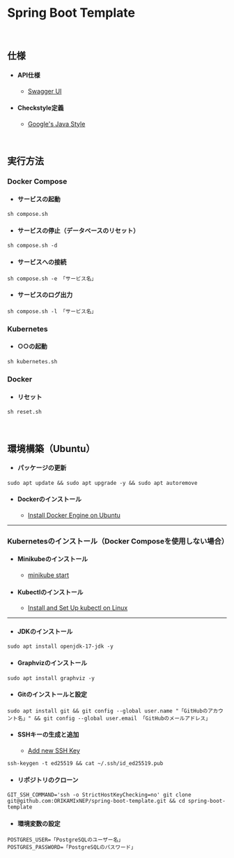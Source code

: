 # Spring Boot Template

<br>

## 仕様

- #### API仕様
    - [Swagger UI](http://localhost/swagger-ui/index.html)
- #### Checkstyle定義
    - [Google's Java Style](https://github.com/checkstyle/checkstyle/blob/master/src/main/resources/google_checks.xml)

<br>

## 実行方法

### Docker Compose

- #### サービスの起動

```console
sh compose.sh
```

- #### サービスの停止（データベースのリセット）

```console
sh compose.sh -d
```

- #### サービスへの接続

```console
sh compose.sh -e 「サービス名」
```

- #### サービスのログ出力

```console
sh compose.sh -l 「サービス名」
```

### Kubernetes

- #### ○○の起動

```console
sh kubernetes.sh
```

### Docker

- #### リセット

```console
sh reset.sh
```

<br>

## 環境構築（Ubuntu）

- #### パッケージの更新

```console
sudo apt update && sudo apt upgrade -y && sudo apt autoremove
```

- #### Dockerのインストール

    - [Install Docker Engine on Ubuntu](https://docs.docker.com/engine/install/ubuntu/)

---

### Kubernetesのインストール（Docker Composeを使用しない場合）

- #### Minikubeのインストール

    - [minikube start](https://minikube.sigs.k8s.io/docs/start/?arch=%2Flinux%2Fx86-64%2Fstable%2Fbinary+download)

- #### Kubectlのインストール

    - [Install and Set Up kubectl on Linux](https://kubernetes.io/docs/tasks/tools/install-kubectl-linux/)

---

- #### JDKのインストール

```console
sudo apt install openjdk-17-jdk -y
```

- #### Graphvizのインストール

```console
sudo apt install graphviz -y
```

- #### Gitのインストールと設定

```console
sudo apt install git && git config --global user.name "「GitHubのアカウント名」" && git config --global user.email 「GitHubのメールアドレス」
```

- #### SSHキーの生成と追加
    - [Add new SSH Key](https://github.com/settings/ssh/new)

```console
ssh-keygen -t ed25519 && cat ~/.ssh/id_ed25519.pub
```

- #### リポジトリのクローン

```console
GIT_SSH_COMMAND='ssh -o StrictHostKeyChecking=no' git clone git@github.com:ORIKAMIxNEP/spring-boot-template.git && cd spring-boot-template
```

- #### 環境変数の設定

```env
POSTGRES_USER=「PostgreSQLのユーザー名」
POSTGRES_PASSWORD=「PostgreSQLのパスワード」
```
